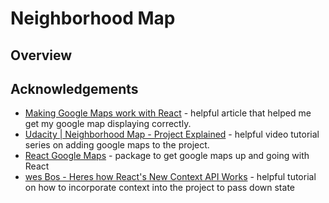 # Neighborhood Map

## Overview

## Acknowledgements
- [Making Google Maps work with React](https://www.klaasnotfound.com/2016/11/06/making-google-maps-work-with-react/) - helpful article that helped me get my google map displaying correctly.
- [Udacity | Neighborhood Map - Project Explained](https://www.youtube.com/watch?v=ywdxLNjhBYw&list=PLgOB68PvvmWCGNn8UMTpcfQEiITzxEEA1) - helpful video tutorial series on adding google maps to the project.
- [React Google Maps](https://tomchentw.github.io/react-google-maps/) - package to get google maps up and going with React
- [wes Bos - Heres how React's New Context API Works](https://www.youtube.com/watch?v=XLJN4JfniH4) - helpful tutorial on how to incorporate context into the project to pass down state
